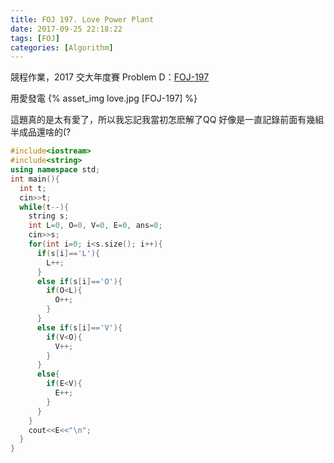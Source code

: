 ```yaml
---
title: FOJ 197. Love Power Plant
date: 2017-09-25 22:18:22
tags: [FOJ]
categories: [Algorithm]
---
```

競程作業，2017 交大年度賽 Problem D：[FOJ-197](https://oj.nctu.me/problems/197/)

用愛發電
{% asset_img love.jpg [FOJ-197] %}
<!--more-->

這題真的是太有愛了，所以我忘記我當初怎麽解了QQ
好像是一直記錄前面有幾組半成品還啥的(?

```cpp
#include<iostream>
#include<string>
using namespace std;
int main(){
  int t;
  cin>>t;
  while(t--){
    string s;
    int L=0, O=0, V=0, E=0, ans=0;
    cin>>s;
    for(int i=0; i<s.size(); i++){
      if(s[i]=='L'){
        L++;
      }
      else if(s[i]=='O'){
        if(O<L){
          O++;
        }
      }
      else if(s[i]=='V'){
        if(V<O){
          V++;
        }
      }
      else{
        if(E<V){
          E++;
        }
      }
    }
    cout<<E<<"\n";
  }
}
```
